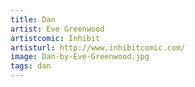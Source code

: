 ```yaml
---
title: Dan
artist: Eve Greenwood
artistcomic: Inhibit
artisturl: http://www.inhibitcomic.com/
image: Dan-by-Eve-Greenwood.jpg
tags: dan
---
```

